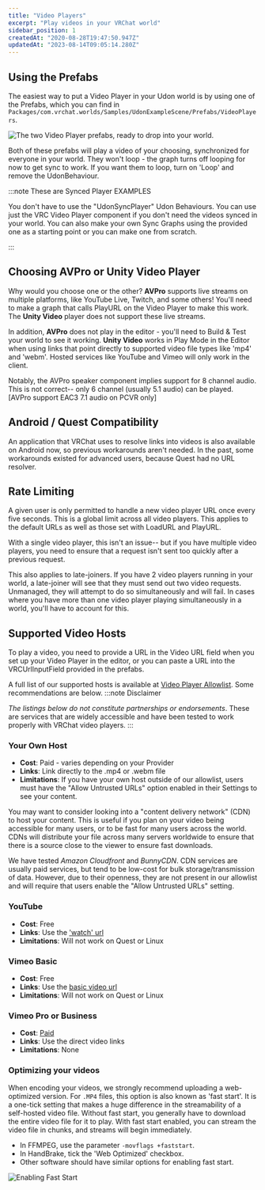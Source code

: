 ```yaml
---
title: "Video Players"
excerpt: "Play videos in your VRChat world"
sidebar_position: 1
createdAt: "2020-08-28T19:47:50.947Z"
updatedAt: "2023-08-14T09:05:14.280Z"
---
```

## Using the Prefabs

The easiest way to put a Video Player in your Udon world is by using one of the Prefabs, which you can find in `Packages/com.vrchat.worlds/Samples/UdonExampleScene/Prefabs/VideoPlayers`.

![The two Video Player prefabs, ready to drop into your world.](/creators.vrchat.com/images/worlds/video-players-aae04e6-video-player-prefabs.png)

Both of these prefabs will play a video of your choosing, synchronized for everyone in your world. They won't loop - the graph turns off looping for now to get sync to work. If you want them to loop, turn on 'Loop' and remove the UdonBehaviour.

:::note These are Synced Player EXAMPLES

You don't have to use the "UdonSyncPlayer" Udon Behaviours. You can use just the VRC Video Player component if you don't need the videos synced in your world. You can also make your own Sync Graphs using the provided one as a starting point or you can make one from scratch.

:::
## Choosing AVPro or Unity Video Player

Why would you choose one or the other?
**AVPro** supports live streams on multiple platforms, like YouTube Live, Twitch, and some others! You'll need to make a graph that calls PlayURL on the Video Player to make this work. The **Unity Video** player does not support these live streams.

In addition, **AVPro** does not play in the editor - you'll need to Build & Test your world to see it working. **Unity Video** works in Play Mode in the Editor when using links that point directly to supported video file types like 'mp4' and 'webm'. Hosted services like YouTube and Vimeo will only work in the client.

Notably, the AVPro speaker component implies support for 8 channel audio. This is not correct-- only 6 channel (usually 5.1 audio) can be played. [AVPro support EAC3 7.1 audio on PCVR only]

## Android / Quest Compatibility

An application that VRChat uses to resolve links into videos is also available on Android now, so previous workarounds aren't needed.
In the past, some workarounds existed for advanced users, because Quest had no URL resolver.

## Rate Limiting

A given user is only permitted to handle a new video player URL once every five seconds. This is a global limit across all video players. This applies to the default URLs as well as those set with LoadURL and PlayURL.

With a single video player, this isn't an issue-- but if you have multiple video players, you need to ensure that a request isn't sent too quickly after a previous request.

This also applies to late-joiners. If you have 2 video players running in your world, a late-joiner will see that they must send out two video requests. Unmanaged, they will attempt to do so simultaneously and will fail. In cases where you have more than one video player playing simultaneously in a world, you'll have to account for this.

## Supported Video Hosts
To play a video, you need to provide a URL in the Video URL field when you set up your Video Player in the editor, or you can paste a URL into the VRCUrlInputField provided in the prefabs.

A full list of our supported hosts is available at [Video Player Allowlist](/worlds/udon/video-players/www-whitelist). Some recommendations are below.
:::note Disclaimer

*The listings below do not constitute partnerships or endorsements*. These are services that are widely accessible and have been tested to work properly with VRChat video players.
:::
### Your Own Host

- **Cost**: Paid - varies depending on your Provider
- **Links**: Link directly to the .mp4 or .webm file
- **Limitations**: If you have your own host outside of our allowlist, users must have the "Allow Untrusted URLs" option enabled in their Settings to see your content.

You may want to consider looking into a "content delivery network" (CDN) to host your content. This is useful if you plan on your video being accessible for many users, or to be fast for many users across the world. CDNs will distribute your file across many servers worldwide to ensure that there is a source close to the viewer to ensure fast downloads.

We have tested *Amazon Cloudfront* and *BunnyCDN*. CDN services are usually paid services, but tend to be low-cost for bulk storage/transmission of data. However, due to their openness, they are not present in our allowlist and will require that users enable the "Allow Untrusted URLs" setting.

### YouTube
- **Cost**: Free
- **Links**: Use the ['watch' url](https://www.youtube.com/watch?v=8yaQY0arCnc)
- **Limitations**: Will not work on Quest or Linux

### Vimeo Basic
- **Cost**: Free
- **Links**: Use the [basic video url](https://vimeo.com/383935156)
- **Limitations**: Will not work on Quest or Linux

### Vimeo Pro or Business
- **Cost**: [Paid](https://vimeo.com/upgrade)
- **Links**: Use the direct video links
- **Limitations**: None

### Optimizing your videos
When encoding your videos, we strongly recommend uploading a web-optimized version. For `.MP4` files, this option is also known as 'fast start'. It is a one-tick setting that makes a huge difference in the streamability of a self-hosted video file. Without fast start, you generally have to download the entire video file for it to play. With fast start enabled, you can stream the video file in chunks, and streams will begin immediately.

- In FFMPEG, use the parameter `-movflags +faststart`.
- In HandBrake, tick the 'Web Optimized' checkbox.
- Other software should have similar options for enabling fast start.

![Enabling Fast Start](/creators.vrchat.com/images/worlds/video-players-dc8e54f-image.png)

